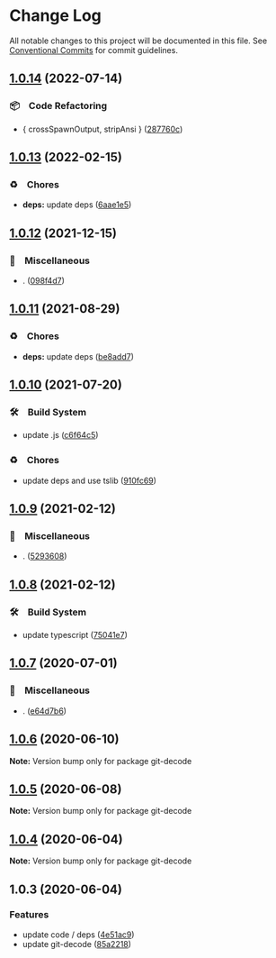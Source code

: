 # Change Log

All notable changes to this project will be documented in this file.
See [Conventional Commits](https://conventionalcommits.org) for commit guidelines.

## [1.0.14](https://github.com/bluelovers/ws-git-lazy/compare/git-decode@1.0.13...git-decode@1.0.14) (2022-07-14)


### 📦　Code Refactoring

* { crossSpawnOutput, stripAnsi } ([287760c](https://github.com/bluelovers/ws-git-lazy/commit/287760c0cc6a540a6d7e2d561afeb9ba5d737d8f))





## [1.0.13](https://github.com/bluelovers/ws-git-lazy/compare/git-decode@1.0.12...git-decode@1.0.13) (2022-02-15)


### ♻️　Chores

* **deps:** update deps ([6aae1e5](https://github.com/bluelovers/ws-git-lazy/commit/6aae1e528b3fcdccd0d8458b7f3fa1006727918e))





## [1.0.12](https://github.com/bluelovers/ws-git-lazy/compare/git-decode@1.0.11...git-decode@1.0.12) (2021-12-15)


### 🔖　Miscellaneous

* . ([098f4d7](https://github.com/bluelovers/ws-git-lazy/commit/098f4d705517f0efeef7ef5e9a15c0a16038bb4b))





## [1.0.11](https://github.com/bluelovers/ws-git-lazy/compare/git-decode@1.0.10...git-decode@1.0.11) (2021-08-29)


### ♻️　Chores

* **deps:** update deps ([be8add7](https://github.com/bluelovers/ws-git-lazy/commit/be8add78b800730f5056f777b1a94dcf329801ea))





## [1.0.10](https://github.com/bluelovers/ws-git-lazy/compare/git-decode@1.0.9...git-decode@1.0.10) (2021-07-20)


### 🛠　Build System

* update .js ([c6f64c5](https://github.com/bluelovers/ws-git-lazy/commit/c6f64c52d8aafa63d2e4424bdc36192fe413733f))


### ♻️　Chores

* update deps and use tslib ([910fc69](https://github.com/bluelovers/ws-git-lazy/commit/910fc69537675a16bd0c27bf8d6878196eee51d6))





## [1.0.9](https://github.com/bluelovers/ws-git-lazy/compare/git-decode@1.0.8...git-decode@1.0.9) (2021-02-12)


### 🔖　Miscellaneous

* . ([5293608](https://github.com/bluelovers/ws-git-lazy/commit/529360849e1fb6e74278be035363614635572081))





## [1.0.8](https://github.com/bluelovers/ws-git-lazy/compare/git-decode@1.0.7...git-decode@1.0.8) (2021-02-12)


### 🛠　Build System

* update typescript ([75041e7](https://github.com/bluelovers/ws-git-lazy/commit/75041e75065a74f02f1d0dd61d72bd83544414cd))





## [1.0.7](https://github.com/bluelovers/ws-git-lazy/compare/git-decode@1.0.6...git-decode@1.0.7) (2020-07-01)


### 🔖　Miscellaneous

* . ([e64d7b6](https://github.com/bluelovers/ws-git-lazy/commit/e64d7b630e602b519955a36b77bdc0dd7de6d981))





## [1.0.6](https://github.com/bluelovers/ws-git-lazy/compare/git-decode@1.0.5...git-decode@1.0.6) (2020-06-10)

**Note:** Version bump only for package git-decode





## [1.0.5](https://github.com/bluelovers/ws-git-lazy/compare/git-decode@1.0.4...git-decode@1.0.5) (2020-06-08)

**Note:** Version bump only for package git-decode





## [1.0.4](https://github.com/bluelovers/ws-git-lazy/compare/git-decode@1.0.3...git-decode@1.0.4) (2020-06-04)

**Note:** Version bump only for package git-decode





## 1.0.3 (2020-06-04)


### Features

* update code / deps ([4e51ac9](https://github.com/bluelovers/ws-git-lazy/commit/4e51ac92473ecd9d855c0fdbe52530a1b9d4ca82))
* update git-decode ([85a2218](https://github.com/bluelovers/ws-git-lazy/commit/85a221872461b30b0c94f9282e7976742e182968))
